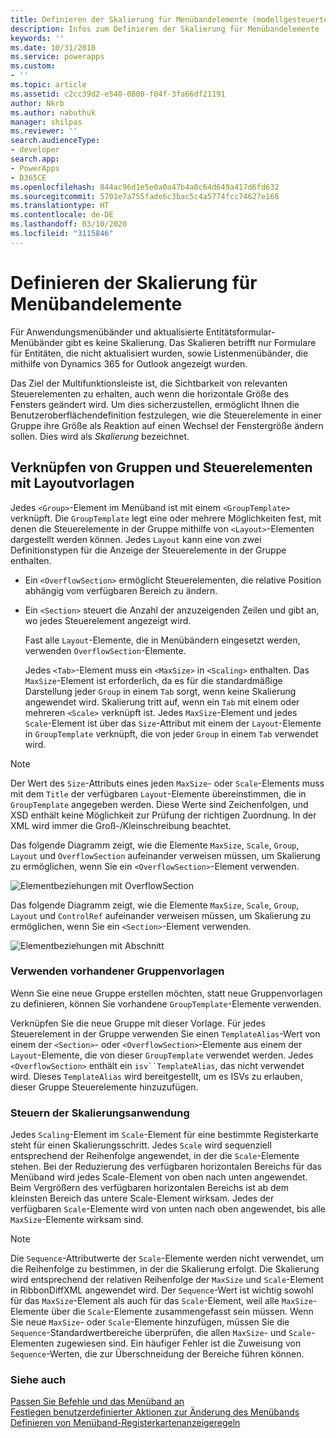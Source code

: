 ```yaml
---
title: Definieren der Skalierung für Menübandelemente (modellgesteuerte Apps) | Microsoft Docs
description: Infos zum Definieren der Skalierung für Menübandelemente
keywords: ''
ms.date: 10/31/2018
ms.service: powerapps
ms.custom:
- ''
ms.topic: article
ms.assetid: c2cc39d2-e540-0800-f04f-3fa66df21191
author: Nkrb
ms.author: nabuthuk
manager: shilpas
ms.reviewer: ''
search.audienceType:
- developer
search.app:
- PowerApps
- D365CE
ms.openlocfilehash: 844ac96d1e5e0a0a47b4a0c64d649a417d6fd632
ms.sourcegitcommit: 5701e7a755fade6c3bac5c4a5774fcc74627e168
ms.translationtype: HT
ms.contentlocale: de-DE
ms.lasthandoff: 03/10/2020
ms.locfileid: "3115846"
---
```

# <a name="define-scaling-for-ribbon-elements"></a>Definieren der Skalierung für Menübandelemente

<!-- https://docs.microsoft.com/dynamics365/customer-engagement/developer/customize-dev/define-scaling-ribbon-elements -->

Für Anwendungsmenübänder und aktualisierte Entitätsformular-Menübänder gibt es keine Skalierung. Das Skalieren betrifft nur Formulare für Entitäten, die nicht aktualisiert wurden, sowie Listenmenübänder, die mithilfe von Dynamics 365 for Outlook angezeigt wurden.  
  
 Das Ziel der Multifunktionsleiste ist, die Sichtbarkeit von relevanten Steuerelementen zu erhalten, auch wenn die horizontale Größe des Fensters geändert wird. Um dies sicherzustellen, ermöglicht Ihnen die Benutzeroberflächendefinition festzulegen, wie die Steuerelemente in einer Gruppe ihre Größe als Reaktion auf einen Wechsel der Fenstergröße ändern sollen. Dies wird als *Skalierung* bezeichnet.  
  
## <a name="associate-groups-and-controls-to-layout-templates"></a>Verknüpfen von Gruppen und Steuerelementen mit Layoutvorlagen  
 Jedes `<Group>`-Element im Menüband ist mit einem `<GroupTemplate>` verknüpft. Die `GroupTemplate` legt eine oder mehrere Möglichkeiten fest, mit denen die Steuerelemente in der Gruppe mithilfe von `<Layout>`-Elementen dargestellt werden können. Jedes `Layout` kann eine von zwei Definitionstypen für die Anzeige der Steuerelemente in der Gruppe enthalten.  
  
- Ein `<OverflowSection>` ermöglicht Steuerelementen, die relative Position abhängig vom verfügbaren Bereich zu ändern.  
  
- Ein `<Section>` steuert die Anzahl der anzuzeigenden Zeilen und gibt an, wo jedes Steuerelement angezeigt wird.  
  
  Fast alle `Layout`-Elemente, die in Menübändern eingesetzt werden, verwenden `OverflowSection`-Elemente.  
  
  Jedes `<Tab>`-Element muss ein `<MaxSize>` in `<Scaling>` enthalten. Das `MaxSize`-Element ist erforderlich, da es für die standardmäßige Darstellung jeder `Group` in einem `Tab` sorgt, wenn keine Skalierung angewendet wird. Skalierung tritt auf, wenn ein `Tab` mit einem oder mehreren `<Scale>` verknüpft ist. Jedes `MaxSize`-Element und jedes `Scale`-Element ist über das `Size`-Attribut mit einem der `Layout`-Elemente in `GroupTemplate` verknüpft, die von jeder `Group` in einem `Tab` verwendet wird.  
  
> [!NOTE]
>  Der Wert des `Size`-Attributs eines jeden `MaxSize`- oder `Scale`-Elements muss mit dem `Title` der verfügbaren `Layout`-Elemente übereinstimmen, die in `GroupTemplate` angegeben werden. Diese Werte sind Zeichenfolgen, und XSD enthält keine Möglichkeit zur Prüfung der richtigen Zuordnung. In der XML wird immer die Groß-/Kleinschreibung beachtet.  
  
 Das folgende Diagramm zeigt, wie die Elemente `MaxSize`, `Scale`, `Group`, `Layout` und `OverflowSection` aufeinander verweisen müssen, um Skalierung zu ermöglichen, wenn Sie ein `<OverflowSection>`-Element verwenden.  
  
 ![Elementbeziehungen mit OverflowSection](media/ribbon-ui-definition.png "Elementbeziehungen mit OverflowSection")  
  
 Das folgende Diagramm zeigt, wie die Elemente `MaxSize`, `Scale`, `Group`, `Layout` und `ControlRef` aufeinander verweisen müssen, um Skalierung zu ermöglichen, wenn Sie ein `<Section>`-Element verwenden.  
  
 ![Elementbeziehungen mit Abschnitt](media/ui-definition.png "Elementbeziehungen mit Abschnitt") 
  
### <a name="use-existing-group-templates"></a>Verwenden vorhandener Gruppenvorlagen  
 Wenn Sie eine neue Gruppe erstellen möchten, statt neue Gruppenvorlagen zu definieren, können Sie vorhandene `GroupTemplate`-Elemente verwenden.  
  
 Verknüpfen Sie die neue Gruppe mit dieser Vorlage. Für jedes Steuerelement in der Gruppe verwenden Sie einen `TemplateAlias`-Wert von einem der `<Section>`- oder `<OverflowSection>`-Elemente aus einem der `Layout`-Elemente, die von dieser `GroupTemplate` verwendet werden. Jedes `<OverflowSection>` enthält ein `isv``TemplateAlias`, das nicht verwendet wird. Dieses `TemplateAlias` wird bereitgestellt, um es ISVs zu erlauben, dieser Gruppe Steuerelemente hinzuzufügen.  
  
### <a name="control-how-scaling-is-applied"></a>Steuern der Skalierungsanwendung  
 Jedes `Scaling`-Element im `Scale`-Element für eine bestimmte Registerkarte steht für einen Skalierungsschritt. Jedes `Scale` wird sequenziell entsprechend der Reihenfolge angewendet, in der die `Scale`-Elemente stehen. Bei der Reduzierung des verfügbaren horizontalen Bereichs für das Menüband wird jedes Scale-Element von oben nach unten angewendet. Beim Vergrößern des verfügbaren horizontalen Bereichs ist ab dem kleinsten Bereich das untere Scale-Element wirksam. Jedes der verfügbaren `Scale`-Elemente wird von unten nach oben angewendet, bis alle `MaxSize`-Elemente wirksam sind.  
  
> [!NOTE]
>  Die `Sequence`-Attributwerte der `Scale`-Elemente werden nicht verwendet, um die Reihenfolge zu bestimmen, in der die Skalierung erfolgt. Die Skalierung wird entsprechend der relativen Reihenfolge der `MaxSize` und `Scale`-Element in RibbonDiffXML angewendet wird. Der `Sequence`-Wert ist wichtig sowohl für das `MaxSize`-Element als auch für das `Scale`-Element, weil alle `MaxSize`-Elemente über die `Scale`-Elemente zusammengefasst sein müssen. Wenn Sie neue `MaxSize`- oder `Scale`-Elemente hinzufügen, müssen Sie die `Sequence`-Standardwertbereiche überprüfen, die allen `MaxSize`- und `Scale`-Elementen zugewiesen sind. Ein häufiger Fehler ist die Zuweisung von `Sequence`-Werten, die zur Überschneidung der Bereiche führen können.  
  
### <a name="see-also"></a>Siehe auch  
 [Passen Sie Befehle und das Menüband an](customize-commands-ribbon.md)   
 [Festlegen benutzerdefinierter Aktionen zur Änderung des Menübands](define-custom-actions-modify-ribbon.md)   
 [Definieren von Menüband-Registerkartenanzeigeregeln](define-ribbon-tab-display-rules.md)
